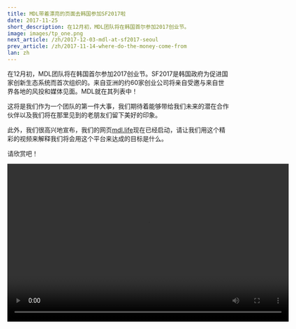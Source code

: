 ```yaml
---
title: MDL带着漂亮的页面去韩国参加SF2017啦
date: 2017-11-25
short_description: 在12月初，MDL团队将在韩国首尔参加2017创业节。
image: images/tp_one.png
next_article: /zh/2017-12-03-mdl-at-sf2017-seoul
prev_article: /zh/2017-11-14-where-do-the-money-come-from
lan: zh
---
```


在12月初，MDL团队将在韩国首尔参加2017创业节。SF2017是韩国政府为促进国家创新生态系统而首次组织的。来自亚洲的约60家创业公司将亲自受邀与来自世界各地的风投和媒体见面。MDL就在其列表中！

这将是我们作为一个团队的第一件大事，我们期待着能够带给我们未来的潜在合作伙伴以及我们将在那里见到的老朋友们留下美好的印象。

此外，我们很高兴地宣布，我们的网页[mdl.life](http://mdl.life)现在已经启动，请让我们用这个精彩的视频来解释我们将会用这个平台来达成的目标是什么。

请欣赏吧！


<video width="640" height="360" controls>
  <source src="https://gateway.ipfs.io/ipfs/QmVBECcf1tMtmu4mSXivXJj3NQr9kWjvQrWYpWikEB3ReB/MDL%20Intro%20Video.mp4" type="video/mp4">
Your browser does not support the video tag.
</video>
